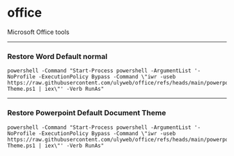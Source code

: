 # office
Microsoft Office tools

----

### Restore Word Default normal

````
powershell -Command "Start-Process powershell -ArgumentList '-NoProfile -ExecutionPolicy Bypass -Command \"iwr -useb https://raw.githubusercontent.com/ulyweb/office/refs/heads/main/powerpoint/Default-Theme.ps1 | iex\"' -Verb RunAs"
````


----

### Restore Powerpoint Default Document Theme

````
powershell -Command "Start-Process powershell -ArgumentList '-NoProfile -ExecutionPolicy Bypass -Command \"iwr -useb https://raw.githubusercontent.com/ulyweb/office/refs/heads/main/powerpoint/Default-Theme.ps1 | iex\"' -Verb RunAs"
````
